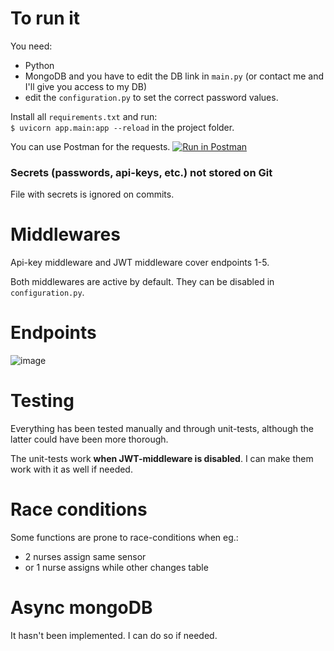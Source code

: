 # To run it
You need: 
- Python 
- MongoDB and you have to edit the DB link in `main.py` (or contact me and I'll give you access to my DB)
- edit the `configuration.py` to set the correct password values.


Install all `requirements.txt` and run:   
`$ uvicorn app.main:app --reload`
in the project folder.

You can use Postman for the requests. [![Run in Postman](https://run.pstmn.io/button.svg)](https://god.gw.postman.com/run-collection/17280509-661ecbc4-1f43-42b5-bf16-778620702e6a?action=collection%2Ffork&collection-url=entityId%3D17280509-661ecbc4-1f43-42b5-bf16-778620702e6a%26entityType%3Dcollection%26workspaceId%3D3add7133-82b3-4bd0-a78c-9647b717d65d)


### Secrets (passwords, api-keys, etc.) not stored on Git
File with secrets is ignored on commits. 


# Middlewares
Api-key middleware and JWT middleware cover endpoints 1-5.

Both middlewares are active by default. 
They can be disabled in `configuration.py`. 

# Endpoints
![image](https://user-images.githubusercontent.com/10809024/132179743-24a93e4b-8f9b-4aa7-8aac-e08dcd808de9.png)


# Testing
Everything has been tested manually 
and through unit-tests, although the latter could 
have been more thorough. 

The unit-tests work **when JWT-middleware is disabled**.
I can make them work with it as well if needed.


# Race conditions

Some functions are prone to race-conditions when eg.: 
- 2 nurses assign same sensor
- or 1 nurse assigns while other changes table

# Async mongoDB
It hasn't been implemented. I can do so if needed.

